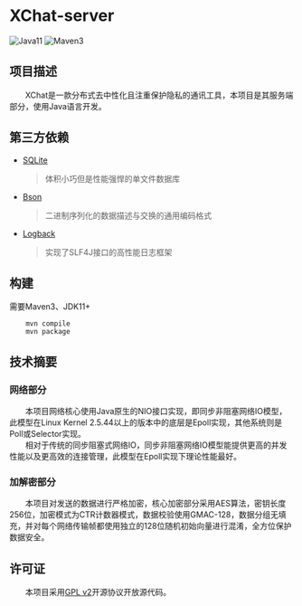# XChat-server

![Java11](https://img.shields.io/badge/Java-11-red)
![Maven3](https://img.shields.io/badge/MAVEN-3-blue)

## 项目描述

&emsp;&emsp;XChat是一款分布式去中性化且注重保护隐私的通讯工具，本项目是其服务端部分，使用Java语言开发。

## 第三方依赖

- [SQLite](https://sqlite.org/)
    > 体积小巧但是性能强悍的单文件数据库
- [Bson](https://bsonspec.org/)
    > 二进制序列化的数据描述与交换的通用编码格式
- [Logback](https://logback.qos.ch/)
    > 实现了SLF4J接口的高性能日志框架

## 构建

需要Maven3、JDK11+

```
    mvn compile
    mvn package
```

## 技术摘要

### 网络部分

&emsp;&emsp;本项目网络核心使用Java原生的NIO接口实现，即同步非阻塞网络IO模型，此模型在Linux Kernel 2.5.44以上的版本中的底层是Epoll实现，其他系统则是Poll或Selector实现。  
&emsp;&emsp;相对于传统的同步阻塞式网络IO，同步非阻塞网络IO模型能提供更高的并发性能以及更高效的连接管理，此模型在Epoll实现下理论性能最好。

### 加解密部分

&emsp;&emsp;本项目对发送的数据进行严格加密，核心加密部分采用AES算法，密钥长度256位，加密模式为CTR计数器模式，数据校验使用GMAC-128，数据分组无填充，并对每个网络传输帧都使用独立的128位随机初始向量进行混淆，全方位保护数据安全。

## 许可证

&emsp;&emsp;本项目采用[GPL v2](https://www.gnu.org/licenses/old-licenses/gpl-2.0.txt)开源协议开放源代码。
